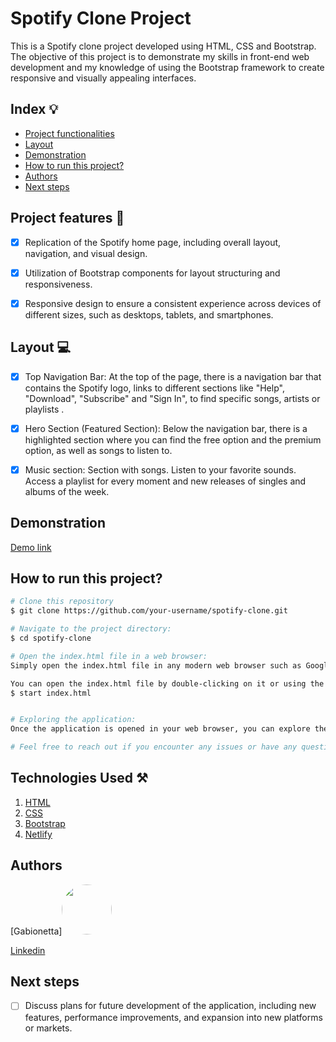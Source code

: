 # Spotify Clone Project

This is a Spotify clone project developed using HTML, CSS and Bootstrap. The objective of this project is to demonstrate my skills in front-end web development and my knowledge of using the Bootstrap framework to create responsive and visually appealing interfaces.


## Index 💡

- <a href="#functionalities">Project functionalities</a>
- <a href="#layout">Layout</a>
- <a href="#demonstracao">Demonstration</a>
- <a href="#rodar">How to run this project?</a>
- <a href="#authors">Authors</a>
- <a href="#steps">Next steps</a>

## Project features 🎯

- [x] Replication of the Spotify home page, including overall layout, navigation, and visual design.
- [x] Utilization of Bootstrap components for layout structuring and responsiveness.
- [x] Responsive design to ensure a consistent experience across devices of different sizes, such as desktops, tablets, and smartphones.


## Layout 💻

- [x] Top Navigation Bar:
At the top of the page, there is a navigation bar that contains the Spotify logo, links to different sections like "Help", "Download", "Subscribe" and "Sign In", to find specific songs, artists or playlists .

- [x] Hero Section (Featured Section):
Below the navigation bar, there is a highlighted section where you can find the free option and the premium option, as well as songs to listen to.

- [x] Music section:
Section with songs. Listen to your favorite sounds. Access a playlist for every moment and new releases
 of singles and albums of the week.

## Demonstration

[Demo link](https://clone1-spotify.netlify.app/)

## How to run this project?

```bash
# Clone this repository
$ git clone https://github.com/your-username/spotify-clone.git

# Navigate to the project directory:
$ cd spotify-clone

# Open the index.html file in a web browser:
Simply open the index.html file in any modern web browser such as Google Chrome, Mozilla Firefox, Safari, etc.

You can open the index.html file by double-clicking on it or using the following command in a terminal:
$ start index.html


# Exploring the application:
Once the application is opened in your web browser, you can explore the Spotify clone interface. Navigate through the various sections, interact with the elements, and observe the responsiveness of the design across different screen sizes.

# Feel free to reach out if you encounter any issues or have any questions!
```

## Technologies Used ⚒

1. [HTML](https://www.w3schools.com/html)
2. [CSS](https://www.w3schools.com/css/default.asp)
3. [Bootstrap](https://getbootstrap.com/docs/5.0/getting-started/introduction)
4. [Netlify](https://www.netlify.com/)




## Authors
[Gabionetta]<img src="https://github.com/SimoneGabionetta.png" style= "border-radius:50%;width:80px"/>


[Linkedin](https://www.linkedin.com/in/smgabionetta/)

## Next steps

- [ ] Discuss plans for future development of the application, including new features, performance improvements, and expansion into new platforms or markets.
